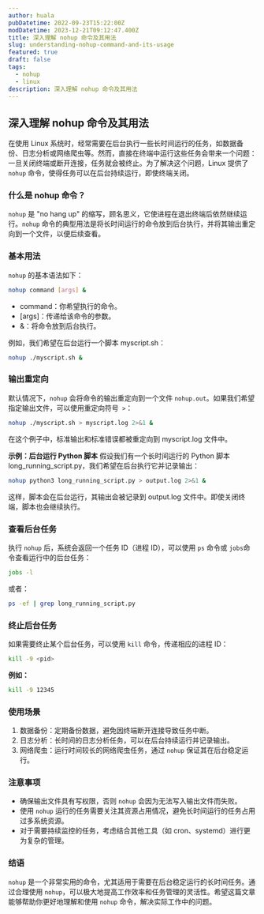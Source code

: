 ```yaml
---
author: huala
pubDatetime: 2022-09-23T15:22:00Z
modDatetime: 2023-12-21T09:12:47.400Z
title: 深入理解 nohup 命令及其用法
slug: understanding-nohup-command-and-its-usage
featured: true
draft: false
tags:
  - nohup
  - linux
description: 深入理解 nohup 命令及其用法
---
```


## 深入理解 nohup 命令及其用法
在使用 Linux 系统时，经常需要在后台执行一些长时间运行的任务，如数据备份、日志分析或网络爬虫等。然而，直接在终端中运行这些任务会带来一个问题：一旦关闭终端或断开连接，任务就会被终止。为了解决这个问题，Linux 提供了 `nohup` 命令，使得任务可以在后台持续运行，即使终端关闭。

### 什么是 nohup 命令？
`nohup` 是 "no hang up" 的缩写，顾名思义，它使进程在退出终端后依然继续运行。`nohup` 命令的典型用法是将长时间运行的命令放到后台执行，并将其输出重定向到一个文件，以便后续查看。

### 基本用法
`nohup` 的基本语法如下：

```bash
nohup command [args] &
```
- command：你希望执行的命令。
- [args]：传递给该命令的参数。
- &：将命令放到后台执行。

例如，我们希望在后台运行一个脚本 myscript.sh：

```bash
nohup ./myscript.sh &
```

### 输出重定向
默认情况下，`nohup` 会将命令的输出重定向到一个文件 `nohup.out`。如果我们希望指定输出文件，可以使用重定向符号` >`：

```bash
nohup ./myscript.sh > myscript.log 2>&1 &
```
在这个例子中，标准输出和标准错误都被重定向到 myscript.log 文件中。

**示例：后台运行 Python 脚本**
假设我们有一个长时间运行的 Python 脚本 long_running_script.py，我们希望在后台执行它并记录输出：

```bash
nohup python3 long_running_script.py > output.log 2>&1 &
```
这样，脚本会在后台运行，其输出会被记录到 output.log 文件中。即使关闭终端，脚本也会继续执行。

### 查看后台任务
执行 `nohup` 后，系统会返回一个任务 ID（进程 ID），可以使用 `ps` 命令或 `jobs`命令查看运行中的后台任务：

```bash
jobs -l
```
或者：

```bash
ps -ef | grep long_running_script.py
```
### 终止后台任务
如果需要终止某个后台任务，可以使用 `kill` 命令，传递相应的进程 ID：

```bash
kill -9 <pid>
```
**例如：**

```bash
kill -9 12345
```
### 使用场景
1. 数据备份：定期备份数据，避免因终端断开连接导致任务中断。
2. 日志分析：长时间的日志分析任务，可以在后台持续运行并记录输出。
3. 网络爬虫：运行时间较长的网络爬虫任务，通过 `nohup` 保证其在后台稳定运行。
### 注意事项
- 确保输出文件具有写权限，否则 `nohup` 会因为无法写入输出文件而失败。
- 使用 `nohup` 运行的任务需要关注其资源占用情况，避免长时间运行的任务占用过多系统资源。
- 对于需要持续监控的任务，考虑结合其他工具（如 cron、systemd）进行更为复杂的管理。
### 结语
`nohup` 是一个非常实用的命令，尤其适用于需要在后台稳定运行的长时间任务。通过合理使用 `nohup`，可以极大地提高工作效率和任务管理的灵活性。希望这篇文章能够帮助你更好地理解和使用 `nohup` 命令，解决实际工作中的问题。
